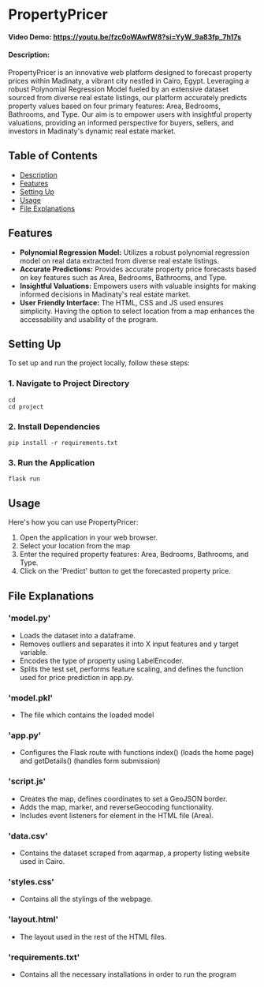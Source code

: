 # PropertyPricer
#### Video Demo:  <https://youtu.be/fzc0oWAwfW8?si=YyW_9a83fp_7h17s>
#### Description:
PropertyPricer is an innovative web platform designed to forecast property prices within Madinaty, a vibrant city nestled in Cairo, Egypt. Leveraging a robust Polynomial Regression Model fueled by an extensive dataset sourced from diverse real estate listings, our platform accurately predicts property values based on four primary features: Area, Bedrooms, Bathrooms, and Type. Our aim is to empower users with insightful property valuations, providing an informed perspective for buyers, sellers, and investors in Madinaty's dynamic real estate market.

## Table of Contents

- [Description](#description)
- [Features](#features)
- [Setting Up](#setting-up)
- [Usage](#usage)
- [File Explanations](#file-explanations)


## Features

- **Polynomial Regression Model:** Utilizes a robust polynomial regression model on real data extracted from diverse real estate listings.
- **Accurate Predictions:** Provides accurate property price forecasts based on key features such as Area, Bedrooms, Bathrooms, and Type.
- **Insightful Valuations:** Empowers users with valuable insights for making informed decisions in Madinaty's real estate market.
- **User Friendly Interface:** The HTML, CSS and JS used ensures simplicity. Having the option to select location from a map enhances the accessability and usability of the program.

## Setting Up
To set up and run the project locally, follow these steps:

### 1. Navigate to Project Directory
```
cd
cd project
```

### 2. Install Dependencies
```
pip install -r requirements.txt
```
### 3. Run the Application
```
flask run
```

## Usage
Here's how you can use PropertyPricer:

1. Open the application in your web browser.
2. Select your location from the map
3. Enter the required property features: Area, Bedrooms, Bathrooms, and Type.
4. Click on the 'Predict' button to get the forecasted property price.

## File Explanations

### 'model.py'
- Loads the dataset into a dataframe.
- Removes outliers and separates it into X input features and y target variable.
- Encodes the type of property using LabelEncoder.
- Splits the test set, performs feature scaling, and defines the function used for price prediction in app.py.

### 'model.pkl'
- The file which contains the loaded model

### 'app.py'
- Configures the Flask route with functions index() (loads the home page) and getDetails() (handles form submission)

### 'script.js'
- Creates the map, defines coordinates to set a GeoJSON border.
- Adds the map, marker, and reverseGeocoding functionality.
- Includes event listeners for element in the HTML file (Area).

### 'data.csv'
- Contains the dataset scraped from aqarmap, a property listing website used in Cairo.

### 'styles.css'
- Contains all the stylings of the webpage.

### 'layout.html'
- The layout used in the rest of the HTML files.

### 'requirements.txt'
- Contains all the necessary installations in order to run the program
